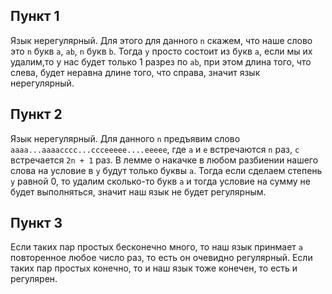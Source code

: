 
## Пункт 1

Язык нерегулярный. Для этого для данного `n` скажем, что наше слово это `n` букв `a`, `ab`, `n` букв `b`. 
Тогда `y` просто состоит из букв `a`, если мы их удалим,то у нас будет только 1 разрез по `ab`, при этом длина того, что слева, будет неравна длине того, что справа, значит язык нерегулярный.

## Пункт 2

Язык нерегулярный. Для данного `n` предъявим слово `aaaa...aaaacccc...ccceeeee....eeeee`, где `a` и `e` встречаются `n` раз, `c` встречается `2n + 1` раз. В лемме о накачке в любом разбиении нашего слова на условие
в `y` будут только буквы `a`. Тогда если сделаем степень `y` равной 0, то удалим сколько-то букв `a` и тогда условие на сумму не будет выполняться, значит наш язык не будет регулярным.

## Пункт 3

Если таких пар простых бесконечно много, то наш язык принмает `a` повторенное любое число раз, то есть он очевидно регулярный. Если таких пар простых конечно, то и наш язык тоже конечен, то есть и регулярен.
